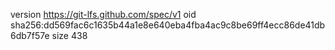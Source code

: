 version https://git-lfs.github.com/spec/v1
oid sha256:dd569fac6c1635b44a1e8e640eba4fba4ac9c8be69ff4ecc86de41db6db7f57e
size 438
